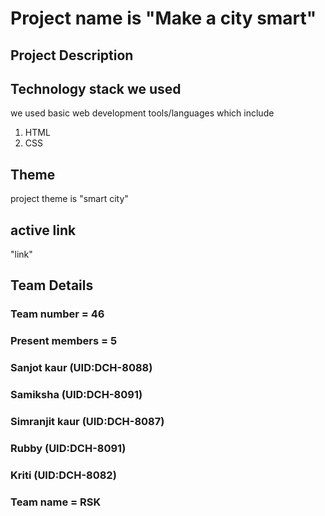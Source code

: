  # Project name is "Make a city smart"
## Project Description
## Technology stack we used
we used basic web development tools/languages which include 
1. HTML
2. CSS
## Theme
project theme is "smart city"
## active link
"link"
## Team Details
### Team number = 46
### Present members = 5
### Sanjot kaur (UID:DCH-8088)
### Samiksha (UID:DCH-8091)
### Simranjit kaur (UID:DCH-8087)
### Rubby (UID:DCH-8091)
### Kriti (UID:DCH-8082)
### Team name = RSK
